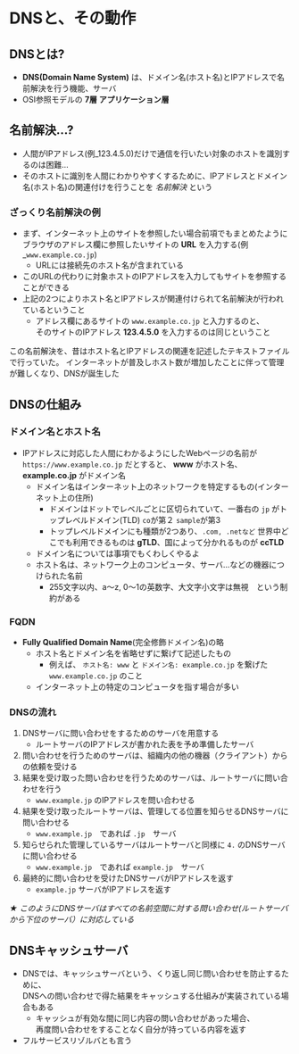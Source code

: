 # DNSと、その動作

## DNSとは?
- **DNS(Domain Name System)** は、ドメイン名(ホスト名)とIPアドレスで名前解決を行う機能、サーバ
- OSI参照モデルの  **7層 アプリケーション層**

## 名前解決...?
  - 人間がIPアドレス(例_123.4.5.0)だけで通信を行いたい対象のホストを識別するのは困難...
  - そのホストに識別を人間にわかりやすくするために、IPアドレスとドメイン名(ホスト名)の関連付けを行うことを *名前解決* という

### ざっくり名前解決の例
- まず、インターネット上のサイトを参照したい場合前項でもまとめたように  
  ブラウザのアドレス欄に参照したいサイトの **URL** を入力する(例_`www.example.co.jp`)
  - URLには接続先のホスト名が含まれている
- このURLの代わりに対象ホストのIPアドレスを入力してもサイトを参照することができる
- 上記の2つによりホスト名とIPアドレスが関連付けられて名前解決が行われているということ
  - アドレス欄にあるサイトの `www.example.co.jp` と入力するのと、  
    そのサイトのIPアドレス **123.4.5.0** を入力するのは同じということ

この名前解決を、昔はホスト名とIPアドレスの関連を記述したテキストファイルで行っていた。
インターネットが普及しホスト数が増加したことに伴って管理が難しくなり、DNSが誕生した

## DNSの仕組み

### ドメイン名とホスト名
- IPアドレスに対応した人間にわかるようにしたWebページの名前が ``https://www.example.co.jp`` だとすると、 **www** がホスト名、
  **example.co.jp** がドメイン名
  - ドメイン名はインターネット上のネットワークを特定するもの(インターネット上の住所)
    - ドメインはドットでレベルごとに区切られていて、一番右の `jp` がトップレベルドメイン(TLD) `co`が第２ `sample`が第3
    - トップレベルドメインにも種類が2つあり、`.com, .netなど` 世界中どこでも利用できるものは **gTLD**、国によって分かれるものが **ccTLD**
  - ドメイン名については事項でもくわしくやるよ 
  - ホスト名は、ネットワーク上のコンピュータ、サーバ...などの機器につけられた名前
    - 255文字以内、a〜z, 0〜1の英数字、大文字小文字は無視　という制約がある

### FQDN
- **Fully Qualified Domain Name**(完全修飾ドメイン名)の略
  - ホスト名とドメイン名を省略せずに繋げて記述したもの
    - 例えば、 `ホスト名: www` と `ドメイン名: example.co.jp` を繋げた `www.example.co.jp` のこと
  - インターネット上の特定のコンピュータを指す場合が多い

### DNSの流れ

1. DNSサーバに問い合わせをするためのサーバを用意する　
    - ルートサーバのIPアドレスが書かれた表を予め準備したサーバ
2. 問い合わせを行うためのサーバは、組織内の他の機器（クライアント）からの依頼を受ける
3. 結果を受け取った問い合わせを行うためのサーバは、ルートサーバに問い合わせを行う
    - `www.example.jp` のIPアドレスを問い合わせる
4. 結果を受け取ったルートサーバは、管理してる位置を知らせるDNSサーバに問い合わせる
    - `www.example.jp`　であれば `.jp`　サーバ
5. 知らせられた管理しているサーバはルートサーバと同様に `4.` のDNSサーバに問い合わせる
    - `www.example.jp`　であれば `example.jp`　サーバ
6. 最終的に問い合わせを受けたDNSサーバがIPアドレスを返す
    - `example.jp` サーバがIPアドレスを返す

*★ このようにDNSサーバはすべての名前空間に対する問い合わせ(ルートサーバから下位のサーバ）に対応している*

## DNSキャッシュサーバ
- DNSでは、キャッシュサーバという、くり返し同じ問い合わせを防止するために、  
  DNSへの問い合わせで得た結果をキャッシュする仕組みが実装されている場合もある
  - キャッシュが有効な間に同じ内容の問い合わせがあった場合、  
    再度問い合わせをすることなく自分が持っている内容を返す
- フルサービスリゾルバとも言う
